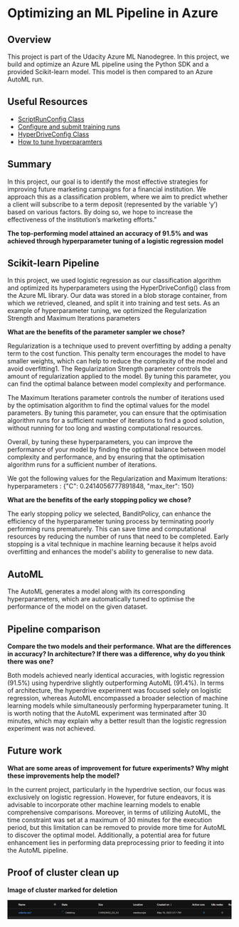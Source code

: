 # Optimizing an ML Pipeline in Azure

## Overview
This project is part of the Udacity Azure ML Nanodegree.
In this project, we build and optimize an Azure ML pipeline using the Python SDK and a provided Scikit-learn model.
This model is then compared to an Azure AutoML run.

## Useful Resources
- [ScriptRunConfig Class](https://docs.microsoft.com/en-us/python/api/azureml-core/azureml.core.scriptrunconfig?view=azure-ml-py)
- [Configure and submit training runs](https://docs.microsoft.com/en-us/azure/machine-learning/how-to-set-up-training-targets)
- [HyperDriveConfig Class](https://docs.microsoft.com/en-us/python/api/azureml-train-core/azureml.train.hyperdrive.hyperdriveconfig?view=azure-ml-py)
- [How to tune hyperparamters](https://docs.microsoft.com/en-us/azure/machine-learning/how-to-tune-hyperparameters)


## Summary
In this project, our goal is to identify the most effective strategies for improving future marketing campaigns for a financial institution. We approach this as a classification problem, where we aim to predict whether a client will subscribe to a term deposit (represented by the variable ‘y’) based on various factors. By doing so, we hope to increase the effectiveness of the institution’s marketing efforts."


**The top-performing model attained an accuracy of 91.5% and was achieved through hyperparameter tuning of a logistic regression model**

## Scikit-learn Pipeline

In this project, we used logistic regression as our classification algorithm and optimized its hyperparameters using the HyperDriveConfig() class from the Azure ML library. Our data was stored in a blob storage container, from which we retrieved, cleaned, and split it into training and test sets. As an example of hyperparameter tuning, we optimized the Regularization Strength and Maximum Iterations parameters



**What are the benefits of the parameter sampler we chose?**

Regularization is a technique used to prevent overfitting by adding a penalty term to the cost function. This penalty term encourages the model to have smaller weights, which can help to reduce the complexity of the model and avoid overfitting1. The Regularization Strength parameter controls the amount of regularization applied to the model. By tuning this parameter, you can find the optimal balance between model complexity and performance.

The Maximum Iterations parameter controls the number of iterations used by the optimisation algorithm to find the optimal values for the model parameters. By tuning this parameter, you can ensure that the optimisation algorithm runs for a sufficient number of iterations to find a good solution, without running for too long and wasting computational resources.

Overall, by tuning these hyperparameters, you can improve the performance of your model by finding the optimal balance between model complexity and performance, and by ensuring that the optimisation algorithm runs for a sufficient number of iterations.

We got the following values for the Regularization and Maximum Iterations:
hyperparameters : {"C": 0.2414056777891848, "max_iter": 150}

**What are the benefits of the early stopping policy we chose?**

The early stopping policy we selected, BanditPolicy, can enhance the efficiency of the hyperparameter tuning process by terminating poorly performing runs prematurely. This can save time and computational resources by reducing the number of runs that need to be completed. Early stopping is a vital technique in machine learning because it helps avoid overfitting and enhances the model's ability to generalise to new data.



## AutoML
The AutoML generates a model along with its corresponding hyperparameters, which are automatically tuned to optimise the performance of the model on the given dataset.

## Pipeline comparison
**Compare the two models and their performance. What are the differences in accuracy? In architecture? If there was a difference, why do you think there was one?**

Both models achieved nearly identical accuracies, with logistic regression (91.5%) using hyperdrive slightly outperforming AutoML (91.4%). In terms of architecture, the hyperdrive experiment was focused solely on logistic regression, whereas AutoML encompassed a broader selection of machine learning models while simultaneously performing hyperparameter tuning. It is worth noting that the AutoML experiment was terminated after 30 minutes, which may explain why a better result than the logistic regression experiment was not achieved.


## Future work
**What are some areas of improvement for future experiments? Why might these improvements help the model?**

In the current project, particularly in the hyperdrive section, our focus was exclusively on logistic regression. However, for future endeavors, it is advisable to incorporate other machine learning models to enable comprehensive comparisons. Moreover, in terms of utilizing AutoML, the time constraint was set at a maximum of 30 minutes for the execution period, but this limitation can be removed to provide more time for AutoML to discover the optimal model. Additionally, a potential area for future enhancement lies in performing data preprocessing prior to feeding it into the AutoML pipeline.  

## Proof of cluster clean up
**Image of cluster marked for deletion**

![Alt text](./udacity.JPG)




